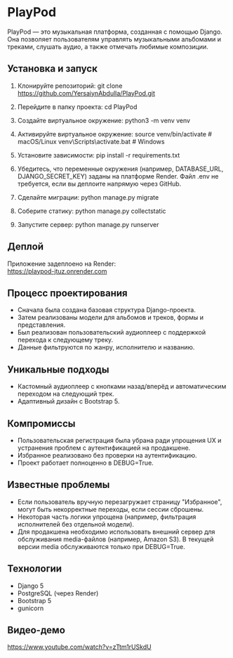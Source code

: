 # PlayPod

PlayPod — это музыкальная платформа, созданная с помощью Django. Она позволяет пользователям управлять музыкальными альбомами и треками, слушать аудио, а также отмечать любимые композиции.

## Установка и запуск

1. Клонируйте репозиторий:
   git clone https://github.com/YersaiynAbdulla/PlayPod.git

2. Перейдите в папку проекта:
   cd PlayPod

3. Создайте виртуальное окружение:
   python3 -m venv venv

4. Активируйте виртуальное окружение:
   source venv/bin/activate   # macOS/Linux
   venv\Scripts\activate.bat  # Windows

5. Установите зависимости:
   pip install -r requirements.txt

6. Убедитесь, что переменные окружения (например, DATABASE_URL, DJANGO_SECRET_KEY) заданы на платформе Render. Файл .env не требуется, если вы деплоите напрямую через GitHub.

7. Сделайте миграции:
   python manage.py migrate

8. Соберите статику:
   python manage.py collectstatic

9. Запустите сервер:
   python manage.py runserver

## Деплой

Приложение задеплоено на Render:  
https://playpod-jtuz.onrender.com

## Процесс проектирования

- Сначала была создана базовая структура Django-проекта.
- Затем реализованы модели для альбомов и треков, формы и представления.
- Был реализован пользовательский аудиоплеер с поддержкой перехода к следующему треку.
- Данные фильтруются по жанру, исполнителю и названию.

## Уникальные подходы

- Кастомный аудиоплеер с кнопками назад/вперёд и автоматическим переходом на следующий трек.
- Адаптивный дизайн с Bootstrap 5.

## Компромиссы

- Пользовательская регистрация была убрана ради упрощения UX и устранения проблем с аутентификацией на продакшене.
- Избранное реализовано без проверки на аутентификацию.
- Проект работает полноценно в DEBUG=True.

## Известные проблемы

- Если пользователь вручную перезагружает страницу "Избранное", могут быть некорректные переходы, если сессии сброшены.
- Некоторая часть логики упрощена (например, фильтрация исполнителей без отдельной модели).
- Для продакшена необходимо использовать внешний сервер для обслуживания media-файлов (например, Amazon S3). В текущей версии media обслуживаются только при DEBUG=True.

## Технологии

- Django 5
- PostgreSQL (через Render)
- Bootstrap 5
- gunicorn

## Видео-демо

https://www.youtube.com/watch?v=zTtm1rUSkdU

